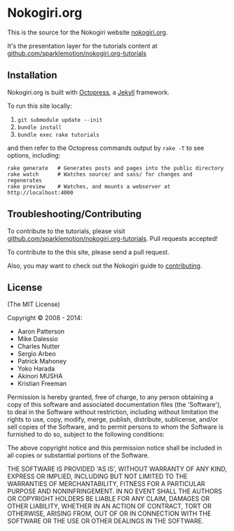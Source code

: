 # Nokogiri.org

This is the source for the Nokogiri website
[nokogiri.org](http://nokogiri.org).

It's the presentation layer for the tutorials content at
[github.com/sparklemotion/nokogiri.org-tutorials](https://github.com/sparklemotion/nokogiri.org-tutorials)


## Installation

Nokogiri.org is built with [Octopress](http://octopress.org/), a
[Jekyll](http://jekyllrb.com/) framework.

To run this site locally:

1. `git submodule update --init`
2. `bundle install`
3. `bundle exec rake tutorials`

and then refer to the Octopress commands output by `rake -T` to see
options, including:

```
rake generate   # Generates posts and pages into the public directory
rake watch      # Watches source/ and sass/ for changes and regenerates
rake preview    # Watches, and mounts a webserver at http://localhost:4000
```

## Troubleshooting/Contributing

To contribute to the tutorials, please visit [github.com/sparklemotion/nokogiri.org-tutorials](https://github.com/sparklemotion/nokogiri.org-tutorials). Pull requests accepted!

To contribute to the this site, please send a pull request.

Also, you may want to check out the Nokogiri guide to [contributing](http://nokogiri.org/tutorials/getting_help.html).


## License

(The MIT License)

Copyright © 2008 - 2014:

- Aaron Patterson
- Mike Dalessio
- Charles Nutter
- Sergio Arbeo
- Patrick Mahoney
- Yoko Harada
- Akinori MUSHA
- Kristian Freeman

Permission is hereby granted, free of charge, to any person obtaining a copy of this software and associated documentation files (the 'Software'), to deal in the Software without restriction, including without limitation the rights to use, copy, modify, merge, publish, distribute, sublicense, and/or sell copies of the Software, and to permit persons to whom the Software is furnished to do so, subject to the following conditions:

The above copyright notice and this permission notice shall be included in all copies or substantial portions of the Software.

THE SOFTWARE IS PROVIDED 'AS IS', WITHOUT WARRANTY OF ANY KIND, EXPRESS OR IMPLIED, INCLUDING BUT NOT LIMITED TO THE WARRANTIES OF MERCHANTABILITY, FITNESS FOR A PARTICULAR PURPOSE AND NONINFRINGEMENT. IN NO EVENT SHALL THE AUTHORS OR COPYRIGHT HOLDERS BE LIABLE FOR ANY CLAIM, DAMAGES OR OTHER LIABILITY, WHETHER IN AN ACTION OF CONTRACT, TORT OR OTHERWISE, ARISING FROM, OUT OF OR IN CONNECTION WITH THE SOFTWARE OR THE USE OR OTHER DEALINGS IN THE SOFTWARE.

